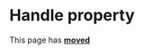 # Handle property

This page has [**moved**](https://lib-docs.delphidabbler.com/IOUtils/1/API/TPJFileHandle-Handle)